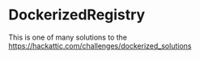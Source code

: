 # DockerizedRegistry
This is one of many solutions to the https://hackattic.com/challenges/dockerized_solutions

